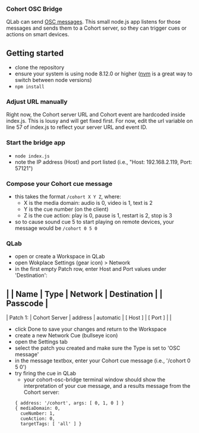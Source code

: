 ### Cohort OSC Bridge
QLab can send [OSC messages](https://figure53.com/docs/qlab/v3/control/osc-cues/). This small node.js app listens for those messages and sends them to a Cohort server, so they can trigger cues or actions on smart devices.

## Getting started
- clone the repository
- ensure your system is using node 8.12.0 or higher ([nvm](https://github.com/nvm-sh/nvm#installation-and-update) is a great way to switch between node versions)
- `npm install`

### Adjust URL manually
Right now, the Cohort server URL and Cohort event are hardcoded inside index.js. This is lousy and will get fixed first. For now, edit the url variable on line 57 of index.js to reflect your server URL and event ID.

### Start the bridge app
- `node index.js`
- note the IP address (Host) and port listed (i.e., "Host: 192.168.2.119, Port: 57121")

### Compose your Cohort cue message
- this takes the format `/cohort X Y Z`, where:
  - X is the media domain: audio is 0, video is 1, text is 2
  - Y is the cue number (on the client)
  - Z is the cue action: play is 0, pause is 1, restart is 2, stop is 3
- so to cause sound cue 5 to start playing on remote devices, your message would be `/cohort 0 5 0`

### QLab
- open or create a Workspace in QLab
- open Wokplace Settings (gear icon) > Network
- in the first empty Patch row, enter Host and Port values under 'Destination':

|          | Name          | Type    | Network   | Destination |          | Passcode |
-------------------------------------------------------------------------------------
| Patch 1: | Cohort Server | address | automatic | [ Host ]    | [ Port ] |          |

- click Done to save your changes and return to the Workspace
- create a new Network Cue (bullseye icon)
- open the Settings tab
- select the patch you created and make sure the Type is set to 'OSC message'
- in the message textbox, enter your Cohort cue message (i.e., '/cohort 0 5 0')
- try firing the cue in QLab
  - your cohort-osc-bridge terminal window should show the interpretation of your cue message, and a results message from the Cohort server:
  ```
  { address: '/cohort', args: [ 0, 1, 0 ] }
  { mediaDomain: 0,
    cueNumber: 1,
    cueAction: 0,
    targetTags: [ 'all' ] }
  ```